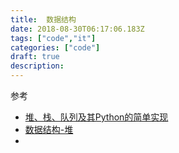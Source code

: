 ```yaml
---
title:  数据结构
date: 2018-08-30T06:17:06.183Z
tags: ["code","it"]
categories: ["code"]
draft: true
description:
---
```




参考
- [堆、栈、队列及其Python的简单实现](http://ictar.github.io/2015/12/15/%E5%A0%86%E3%80%81%E6%A0%88%E3%80%81%E9%98%9F%E5%88%97%E5%8F%8A%E5%85%B6Python%E7%9A%84%E7%AE%80%E5%8D%95%E5%AE%9E%E7%8E%B0/)
- [数据结构-堆](http://vickyqi.com/2015/11/19/%E6%95%B0%E6%8D%AE%E7%BB%93%E6%9E%84%E7%B3%BB%E5%88%97%E2%80%94%E2%80%94%E5%A0%86/)
- 